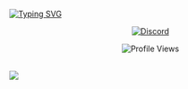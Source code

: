 <a href="https://git.io/typing-svg"><img src="https://readme-typing-svg.demolab.com?font=Lexend&weight=600&size=48&pause=1000&color=2C49F7&center=true&vCenter=true&width=1920&height=150&lines=Welcome+to+CryptoAirdropHindi+Github" alt="Typing SVG" /></a>
<p align="center">
  </a>
  <a href="https://t.me/CryptoAirdropHindi6">
    <img src="https://img.shields.io/static/v1?logo=telegram&label=&message=Join @CryptoAirdropHindi6&color=36393f&style=flat-square" alt="Discord">
  </a>
</p>

<p align="center">
  <img src="https://komarev.com/ghpvc/?username=CryptoAirdropHindi&color=brightgreen" alt="Profile Views">
</p>


<div align="center">
<a href="https://github.com/CryptoAirdropHindi">
</div>
<br>
<img src="https://user-images.githubusercontent.com/73097560/115834477-dbab4500-a447-11eb-908a-139a6edaec5c.gif"><h2 align="left">
